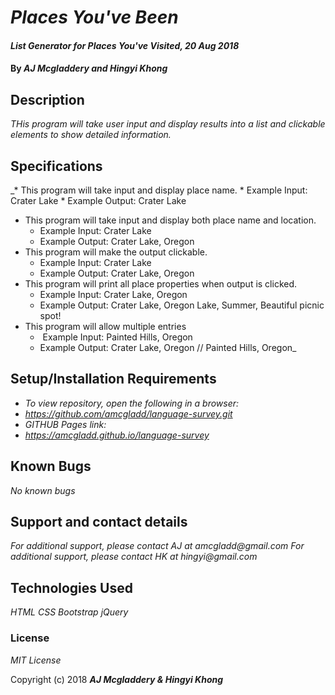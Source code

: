 # _Places You've Been_

#### _List Generator for Places You've Visited, 20 Aug 2018_

#### By _**AJ Mcgladdery and Hingyi Khong**_

## Description

_THis program will take user input and display results into a list and clickable elements to show detailed information._

## Specifications

_* This program will take input and display place name.
    * Example Input: Crater Lake
    * Example Output: Crater Lake
* This program will take input and display both place name and location.
    * Example Input: Crater Lake
    * Example Output: Crater Lake, Oregon
* This program will make the output clickable.
    * Example Input: Crater Lake
    * Example Output: Crater Lake, Oregon
* This program will print all place properties when output is clicked.
    * Example Input: Crater Lake, Oregon
    * Example Output: Crater Lake, Oregon Lake, Summer, Beautiful picnic spot!
* This program will allow multiple entries
    *  Example Input: Painted Hills, Oregon
    * Example Output: Crater Lake, Oregon // Painted Hills, Oregon_

## Setup/Installation Requirements

* _To view repository, open the following in a browser:_
* _https://github.com/amcgladd/language-survey.git_
* _GITHUB Pages link:_
* _https://amcgladd.github.io/language-survey_


## Known Bugs

_No known bugs_

## Support and contact details

_For additional support, please contact AJ at amcgladd@gmail.com_
_For additional support, please contact HK at hingyi@gmail.com_


## Technologies Used

_HTML_
_CSS_
_Bootstrap_
_jQuery_

### License

*MIT License*

Copyright (c) 2018 **_AJ Mcgladdery & Hingyi Khong_**

